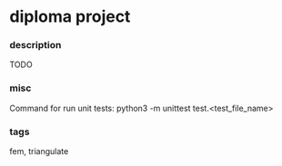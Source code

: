 # diploma project

### description


TODO


### misc

Command for run unit tests: python3 -m unittest test.<test_file_name>


### tags

fem, triangulate
